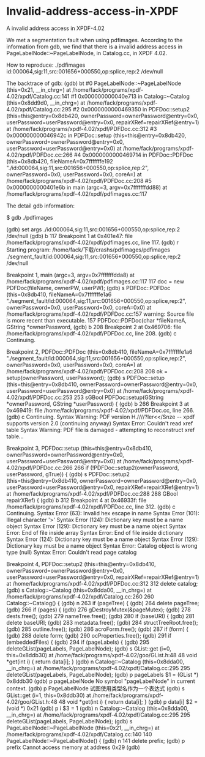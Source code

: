 # Invalid-address-access-in-XPDF 
A invalid address access in XPDF-4.02

We met a segmentation fault when using pdfimages.
According to the information from gdb, we find that there is a invalid address access in PageLabelNode::~PageLabelNode, in Catalog.cc, in XPDF 4.02.

How to reproduce: ./pdfimages id:000064,sig:11,src:001656+000550,op:splice,rep:2 /dev/null



The backtrace of gdb:
(gdb) bt
#0  PageLabelNode::~PageLabelNode (this=0x21, __in_chrg=<optimized out>)
    at /home/fack/programs/xpdf-4.02/xpdf/Catalog.cc:141
#1  0x000000000040e713 in Catalog::~Catalog (this=0x8dd9d0, 
    __in_chrg=<optimized out>)
    at /home/fack/programs/xpdf-4.02/xpdf/Catalog.cc:295
#2  0x0000000000469350 in PDFDoc::setup2 (this=this@entry=0x8db420, 
    ownerPassword=ownerPassword@entry=0x0, 
    userPassword=userPassword@entry=0x0, repairXRef=repairXRef@entry=1)
    at /home/fack/programs/xpdf-4.02/xpdf/PDFDoc.cc:312
#3  0x000000000046942c in PDFDoc::setup (this=this@entry=0x8db420, 
    ownerPassword=ownerPassword@entry=0x0, userPassword=userPassword@entry=0x0)
    at /home/fack/programs/xpdf-4.02/xpdf/PDFDoc.cc:266
#4  0x0000000000469714 in PDFDoc::PDFDoc (this=0x8db420, 
    fileNameA=0x7fffffffe192 "./id:000064,sig:11,src:001656+000550,op:splice,rep:2", ownerPassword=0x0, userPassword=0x0, coreA=<optimized out>)
    at /home/fack/programs/xpdf-4.02/xpdf/PDFDoc.cc:208
#5  0x0000000000401e6b in main (argc=3, argv=0x7fffffffdd88)
    at /home/fack/programs/xpdf-4.02/xpdf/pdfimages.cc:117


The detail gdb information:

$ gdb ./pdfimages 

(gdb) set args ./id:000064,sig:11,src:001656+000550,op:splice,rep:2 /dev/null
(gdb) b 117
Breakpoint 1 at 0x401e47: file /home/fack/programs/xpdf-4.02/xpdf/pdfimages.cc, line 117.
(gdb) r
Starting program: /home/fack/下载/crashs/pdfimages/pdfimages ./segment_fault/id:000064,sig:11,src:001656+000550,op:splice,rep:2 /dev/null

Breakpoint 1, main (argc=3, argv=0x7fffffffdda8)
    at /home/fack/programs/xpdf-4.02/xpdf/pdfimages.cc:117
117	  doc = new PDFDoc(fileName, ownerPW, userPW);
(gdb) s
PDFDoc::PDFDoc (this=0x8db410, 
    fileNameA=0x7fffffffe1a6 "./segment_fault/id:000064,sig:11,src:001656+000550,op:splice,rep:2", ownerPassword=0x0, userPassword=0x0, coreA=0x0)
    at /home/fack/programs/xpdf-4.02/xpdf/PDFDoc.cc:157
warning: Source file is more recent than executable.
157	PDFDoc::PDFDoc(char *fileNameA, GString *ownerPassword,
(gdb) b 208
Breakpoint 2 at 0x469706: file /home/fack/programs/xpdf-4.02/xpdf/PDFDoc.cc, line 208.
(gdb) c
Continuing.

Breakpoint 2, PDFDoc::PDFDoc (this=0x8db410, 
    fileNameA=0x7fffffffe1a6 "./segment_fault/id:000064,sig:11,src:001656+000550,op:splice,rep:2", ownerPassword=0x0, userPassword=0x0, coreA=<optimized out>)
    at /home/fack/programs/xpdf-4.02/xpdf/PDFDoc.cc:208
208	  ok = setup(ownerPassword, userPassword);
(gdb) s
PDFDoc::setup (this=this@entry=0x8db410, 
    ownerPassword=ownerPassword@entry=0x0, userPassword=userPassword@entry=0x0)
    at /home/fack/programs/xpdf-4.02/xpdf/PDFDoc.cc:253
253	sGBool PDFDoc::setup(GString *ownerPassword, GString *userPassword) {
(gdb) b 266
Breakpoint 3 at 0x469419: file /home/fack/programs/xpdf-4.02/xpdf/PDFDoc.cc, line 266.
(gdb) c
Continuing.
Syntax Warning: PDF version H.////?ler<</Snze -- xpdf supports version 2.0 (continuing anyway)
Syntax Error: Couldn't read xref table
Syntax Warning: PDF file is damaged - attempting to reconstruct xref table...

Breakpoint 3, PDFDoc::setup (this=this@entry=0x8db410, 
    ownerPassword=ownerPassword@entry=0x0, userPassword=userPassword@entry=0x0)
    at /home/fack/programs/xpdf-4.02/xpdf/PDFDoc.cc:266
266	      if (!PDFDoc::setup2(ownerPassword, userPassword, gTrue)) {
(gdb) s
PDFDoc::setup2 (this=this@entry=0x8db410, 
    ownerPassword=ownerPassword@entry=0x0, 
    userPassword=userPassword@entry=0x0, repairXRef=repairXRef@entry=1)
    at /home/fack/programs/xpdf-4.02/xpdf/PDFDoc.cc:288
288			     GBool repairXRef) {
(gdb) b 312
Breakpoint 4 at 0x46933f: file /home/fack/programs/xpdf-4.02/xpdf/PDFDoc.cc, line 312.
(gdb) c
Continuing.
Syntax Error (63): Invalid hex escape in name
Syntax Error (101): Illegal character '>'
Syntax Error (124): Dictionary key must be a name object
Syntax Error (129): Dictionary key must be a name object
Syntax Error: End of file inside array
Syntax Error: End of file inside dictionary
Syntax Error (124): Dictionary key must be a name object
Syntax Error (129): Dictionary key must be a name object
Syntax Error: Catalog object is wrong type (null)
Syntax Error: Couldn't read page catalog

Breakpoint 4, PDFDoc::setup2 (this=this@entry=0x8db410, 
    ownerPassword=ownerPassword@entry=0x0, 
    userPassword=userPassword@entry=0x0, repairXRef=repairXRef@entry=1)
    at /home/fack/programs/xpdf-4.02/xpdf/PDFDoc.cc:312
312	    delete catalog;
(gdb) s
Catalog::~Catalog (this=0x8dda00, __in_chrg=<optimized out>)
    at /home/fack/programs/xpdf-4.02/xpdf/Catalog.cc:260
260	Catalog::~Catalog() {
(gdb) n
263	  if (pageTree) {
(gdb) 
264	    delete pageTree;
(gdb) 
266	  if (pages) {
(gdb) 
276	  gDestroyMutex(&pageMutex);
(gdb) 
278	  dests.free();
(gdb) 
279	  nameTree.free();
(gdb) 
280	  if (baseURI) {
(gdb) 
281	    delete baseURI;
(gdb) 
283	  metadata.free();
(gdb) 
284	  structTreeRoot.free();
(gdb) 
285	  outline.free();
(gdb) 
286	  acroForm.free();
(gdb) 
287	  if (form) {
(gdb) 
288	    delete form;
(gdb) 
290	  ocProperties.free();
(gdb) 
291	  if (embeddedFiles) {
(gdb) 
294	  if (pageLabels) {
(gdb) 
295	    deleteGList(pageLabels, PageLabelNode);
(gdb) s
GList::get (i=0, this=0x8ddb30) at /home/fack/programs/xpdf-4.02/goo/GList.h:48
48	  void *get(int i) { return data[i]; }
(gdb) n
Catalog::~Catalog (this=0x8dda00, __in_chrg=<optimized out>)
    at /home/fack/programs/xpdf-4.02/xpdf/Catalog.cc:295
295	    deleteGList(pageLabels, PageLabelNode);
(gdb) p pageLabels 
$1 = (GList *) 0x8ddb30
(gdb) p pageLabelNode
No symbol "pageLabelNode" in current context.
(gdb) p PageLabelNode
试图使用类型名作为一个表达式
(gdb) s
GList::get (i=1, this=0x8ddb30) at /home/fack/programs/xpdf-4.02/goo/GList.h:48
48	  void *get(int i) { return data[i]; }
(gdb) p data[i]
$2 = (void *) 0x21
(gdb) p i
$3 = 1
(gdb) n
Catalog::~Catalog (this=0x8dda00, __in_chrg=<optimized out>)
    at /home/fack/programs/xpdf-4.02/xpdf/Catalog.cc:295
295	    deleteGList(pageLabels, PageLabelNode);
(gdb) s
PageLabelNode::~PageLabelNode (this=0x21, __in_chrg=<optimized out>)
    at /home/fack/programs/xpdf-4.02/xpdf/Catalog.cc:140
140	PageLabelNode::~PageLabelNode() {
(gdb) n
141	  delete prefix;
(gdb) p prefix
Cannot access memory at address 0x29
(gdb) 
